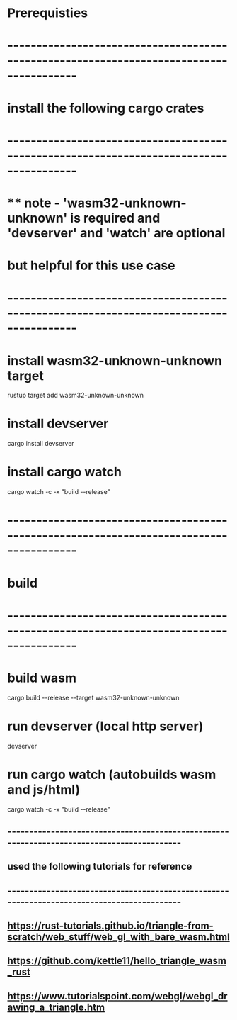 
# Prerequisties
# ----------------------------------------------------------------------------------------
# install the following cargo crates 
# ----------------------------------------------------------------------------------------
#  ** note - 'wasm32-unknown-unknown' is required and 'devserver' and 'watch' are optional
#     but helpful for this use case
# ----------------------------------------------------------------------------------------
# install wasm32-unknown-unknown target 
rustup target add wasm32-unknown-unknown
# install devserver
cargo install devserver
# install cargo watch
cargo watch -c -x "build --release"

# ----------------------------------------------------------------------------------------
# build
# ----------------------------------------------------------------------------------------
# build wasm
cargo build --release --target wasm32-unknown-unknown
# run devserver (local http server)
devserver
# run cargo watch (autobuilds wasm and js/html)
cargo watch -c -x "build --release"

## -------------------------------------------------------------------------------------------
## used the following tutorials for reference
## -------------------------------------------------------------------------------------------
## https://rust-tutorials.github.io/triangle-from-scratch/web_stuff/web_gl_with_bare_wasm.html
## https://github.com/kettle11/hello_triangle_wasm_rust
## https://www.tutorialspoint.com/webgl/webgl_drawing_a_triangle.htm
